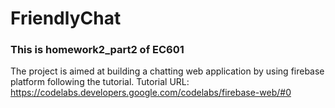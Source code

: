 # FriendlyChat

### This is homework2_part2 of EC601

The project is aimed at building a chatting web application by using firebase platform following the tutorial.
Tutorial URL: https://codelabs.developers.google.com/codelabs/firebase-web/#0

